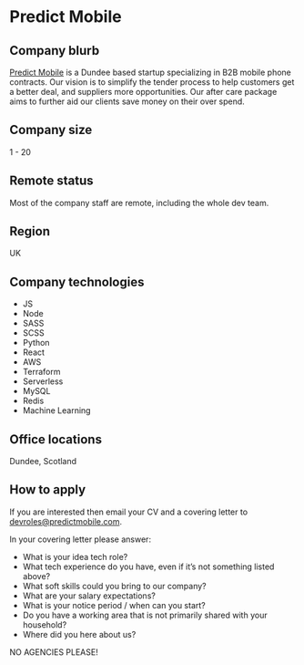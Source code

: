 # Predict Mobile

## Company blurb

[Predict Mobile](https://predictmobile.com/) is a Dundee based startup specializing in B2B mobile phone contracts.
Our vision is to simplify the tender process to help customers get a better deal, and suppliers more opportunities.
Our after care package aims to further aid our clients save money on their over spend.

## Company size

1 - 20

## Remote status

Most of the company staff are remote, including the whole dev team.

## Region

UK

## Company technologies

- JS
- Node
- SASS
- SCSS
- Python
- React
- AWS
- Terraform
- Serverless
- MySQL
- Redis
- Machine Learning

## Office locations

Dundee, Scotland

## How to apply

If you are interested then email your CV and a covering letter to devroles@predictmobile.com.

In your covering letter please answer:
- What is your idea tech role?
- What tech experience do you have, even if it’s not something listed above?
- What soft skills could you bring to our company?
- What are your salary expectations?
- What is your notice period / when can you start?
- Do you have a working area that is not primarily shared with your household?
- Where did you here about us?

NO AGENCIES PLEASE!
